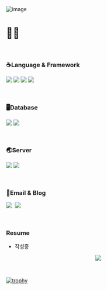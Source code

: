 <img src="https://i.ibb.co/3WcpxRL/image.jpg" alt="image" border="0">


# 👨‍💻


<br>

### ☕Language & Framework

![](https://img.shields.io/badge/Java-007396?style=flat-square&logo=Java&logoColor=white)
![](https://img.shields.io/badge/SpringBoot-6DB33F?style=flat-square&logo=Spring&logoColor=white)
![](https://img.shields.io/badge/Python-3776AB?style=flat-square&logo=Python&logoColor=white)
![](https://img.shields.io/badge/Fastapi-009688?style=flat-square&logo=Fastapi&logoColor=white) 

<br>

### 🖥Database
![](https://img.shields.io/badge/Oracle-d14836?style=flat-square&logo=Oracle&logoColor=white)
![](https://img.shields.io/badge/Mysql-3e6e93?style=flat-square&logo=MySql&logoColor=white)

<br>

### 🌏Server
![](https://img.shields.io/badge/Linux-FCC624?style=flat-square&logo=Linux&logoColor=black)
![](https://img.shields.io/badge/Amazon_AWS-232F3E?style=flat-square&logo=AmazonAWS&logoColor=white)

<br>

### 📧Email & Blog
<p align="left">
  <a href="https://devyoon91.tistory.com/"><img src="https://img.shields.io/badge/8호선방랑자-000000?style=flat-square&logo=Tidal&logoColor=white&link=https://devyoon91.tistory.com"/></a>&nbsp
  <a href="mailto:kimbyungyoun91%40gmail.com"><img src="https://img.shields.io/badge/Gmail-d14836?style=flat-square&logo=Gmail&logoColor=white&link=kimbyungyoun91%40gmail.com"/></a>
</p>

<br>

### Resume
- 작성중

<p align="center">
  <a href="https://hits.seeyoufarm.com"><img src="https://hits.seeyoufarm.com/api/count/incr/badge.svg?url=https%3A%2F%2Fgithub.com%2Fdevyoon91%2Fhit-counter&count_bg=%2379C83D&title_bg=%23555555&icon=&icon_color=%23E7E7E7&title=hits&edge_flat=false"/></a>
</p>

<br> 

[![trophy](https://github-profile-trophy.vercel.app/?username=devyoon91&row=1)](https://github.com/ryo-ma/github-profile-trophy)
